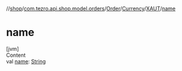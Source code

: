 //[shop](../../../../../index.md)/[com.tezro.api.shop.model.orders](../../../index.md)/[Order](../../index.md)/[Currency](../index.md)/[XAUT](index.md)/[name](name.md)



# name  
[jvm]  
Content  
val [name](name.md): [String](https://kotlinlang.org/api/latest/jvm/stdlib/kotlin/-string/index.html)  



